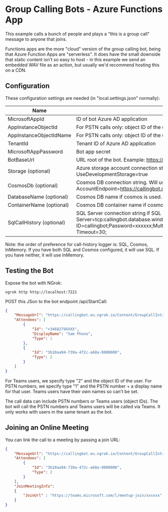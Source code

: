 # Group Calling Bots - Azure Functions App
This example calls a bunch of people and plays a "this is a group call" message to anyone that joins. 

Functions apps are the more "cloud" version of the group calling bot, being that Azure Function Apps are "serverless". It does have the small downside that static content isn't so easy to host - in this example we send an embedded WAV file as an action, but usually we'd recommend hosting this on a CDN.

## Configuration 
These configuration settings are needed (in "local.settings.json" normally):

Name | Description
--------------- | -----------
MicrosoftAppId | ID of bot Azure AD application
AppInstanceObjectId | For PSTN calls only: object ID of the user account used for calling
AppInstanceObjectIdName | For PSTN calls only: object ID of the user account used for calling
TenantId | Tenant ID of Azure AD application
MicrosoftAppPassword | Bot app secret
BotBaseUrl | URL root of the bot. Example: https://callingbot.eu.ngrok.io
Storage (optional) | Azure storage account connection string. Will use in-memory provider if not configured. Example: UseDevelopmentStorage=true
CosmosDb (optional) | Cosmos DB connection string. Will use in-memory provider if not configured. Example: AccountEndpoint=https://callingbot.documents.azure.com:443/;AccountKey=xxxxxx==;
DatabaseName (optional) | Cosmos DB name if cosmos is used. Example: CallingBot
ContainerName (optional) | Cosmos DB container name if cosmos is used. Example: CallsLogs
SqlCallHistory (optional) | SQL Server connection string if SQL is used for storing call history. Example: Server=tcp:callingbot.database.windows.net,1433;Initial Catalog=CallingBot;Persist Security Info=False;User ID=callingbot;Password=xxxxxx;MultipleActiveResultSets=False;Encrypt=True;TrustServerCertificate=False;Connection Timeout=30;

Note: the order of preference for call-history logger is: SQL, Cosmos, InMemory. If you have both SQL and Cosmos configured, it will use SQL. If you have neither, it will use InMemory.

## Testing the Bot
Expose the bot with NGrok:
```
ngrok http http://localhost:7221
```

POST this JSon to the bot endpoint /api/StartCall:
```json
{
    "MessageUrl": "https://callingbot.eu.ngrok.io/Content/GroupCallIntro.wav",
    "Attendees": [
        {
            "Id": "+3468279XXXX",
            "DisplayName": "Sam Phone",
            "Type": 1
        },
        {
            "Id": "3b10aa94-739a-472c-a68a-0000000",
            "Type": 2
        }
    ]
}

```
For Teams users, we specify type "2" and the object ID of the user. For PSTN numbers, we specify type "1" and the PSTN number + a display name for that user. Teams users have their own names so can't be set. 

The call data can include PSTN numbers or Teams users (object IDs). The bot will call the PSTN numbers and Teams users will be called via Teams. It only works with users in the same tenant as the bot. 

## Joining an Online Meeting
You can link the call to a meeting by passing a join URL:
```json
{
    "MessageUrl": "https://callingbot.eu.ngrok.io/Content/GroupCallIntro.wav",
    "Attendees": [
        {
            "Id": "3b10aa94-739a-472c-a68a-0000000",
            "Type": 2
        }
    ],
    "JoinMeetingInfo":
    {
        "JoinUrl" : "https://teams.microsoft.com/l/meetup-join/xxxxxx"
    }
}

```